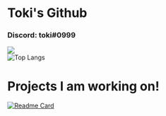 # Toki's Github
### Discord: toki#0999

![](https://github-readme-stats.vercel.app/api?username=olliwes&show_icons=true&theme=radical)<br >
![Top Langs](https://github-readme-stats.vercel.app/api/top-langs/?username=olliwes&layout=compact&theme=radical)

# Projects I am working on!

[![Readme Card](https://github-readme-stats.vercel.app/api/pin/?username=olliwes&repo=tokibot&theme=radical)](https://github.com/olliwes/tokibot/)
